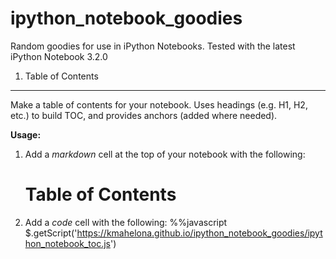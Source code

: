 ipython_notebook_goodies
========================

Random goodies for use in iPython Notebooks. 
Tested with the latest iPython Notebook 3.2.0

1. Table of Contents
--------------------

Make a table of contents for your notebook. Uses headings (e.g. H1, H2, etc.) to build TOC, 
and provides anchors (added where needed).

**Usage:** 

1. Add a *markdown* cell at the top of your notebook with the following:
        <h1 id="tocheading">Table of Contents</h1>
        <div id="toc"></div>
2. Add a *code* cell with the following:
        %%javascript
        $.getScript('https://kmahelona.github.io/ipython_notebook_goodies/ipython_notebook_toc.js')

